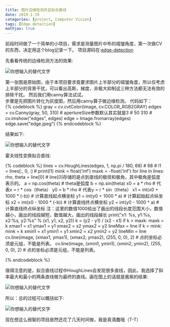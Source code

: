 ```yaml
---
title: 图片边缘检测并且拟合直线
date: 2019-1-19
categories: [project, Computer Vision]
tags: [Edge detection]
mathjax: true
---
```


前段时间做了一个简单的小项目，需求是测量图片中布的褶皱角度，第一次做CV的东西，决定用这个blog记录一下。 项目源码在:[edge-detection
](https://github.com/zhuo931077127/edge-detection "edge-detection")

先看看传统的边缘检测方法的效果:

![你想输入的替代文字](tra.png)

第一张图是原始图，由于本项目要求竟要求图片上半部分的褶皱角度，所以仅考虑上半部分的背景干扰，可以看出高斯，梯度，非极大抑制这三种方法都无法有效的排除干扰。
然后我们用canny算法试试。  
步骤是先把图片转化为灰度图，然后用canny算子做边缘检测。
代码如下：  
{% codeblock %}
    gray = cv.cvtColor(image, cv.COLOR_RGB2GRAY)
    edges = cv.Canny(gray, 50, 310)  # apertureSize参数默认其实就是3  # 50 310
    # cv.imshow("edges", edges)
    edge = Image.fromarray(edges)
    edge.save("edge.jpeg")
{% endcodeblock %}

结果如下:  

![你想输入的替代文字](edge.jpeg)

霍夫线性变换拟合直线:

{% codeblock %}
 lines = cv.HoughLines(edges, 1, np.pi / 180, 68)  # 68
    # l1 = lines[:, 0, :]
    # print(l1)
    mink = float('inf')
    maxk = -float('inf')
    for line in lines:
        rho, theta = line[0]  # line[0]存储的是点到直线的极径和极角，其中极角是弧度表示的。
        a = np.cos(theta)  # theta是弧度
        b = np.sin(theta)
        x0 = a * rho  # 代表x = r * cos（theta）
        y0 = b * rho  # 代表y = r * sin（theta）
        x1 = int(x0 + 1000 * (-b))  # 计算直线起点横坐标
        y1 = int(y0 + 1000 * a)  # 计算起始起点纵坐标
        x2 = int(x0 - 1000 * (-b))  # 计算直线终点横坐标
        y2 = int(y0 - 1000 * a)  # 计算直线终点纵坐标    注：这里的数值1000给出了画出的线段长度范围大小，数值越小，画出的线段越短，数值越大，画出的线段越长
        print("x1: %s, y1:%s, x2:%s, y2:%s" % (x1, y1, x2, y2))
        k = (y2 - y1) / (x2 - x1)
        if k > maxk:
            maxk = k
            xmax1 = x1
            ymax1 = y1
            xmax2 = x2
            ymax2 = y2
            lineMax = line
        if k < mink:
            mink = k
            xmin1 = x1
            ymin1 = y1
            xmin2 = x2
            ymin2 = y2
            lineMin = line
    cv.line(image, (xmax1, ymax1), (xmax2, ymax2), (255, 0, 0), 2)  # 点的坐标必须是元组，不能是列表。
    cv.line(image, (xmin1, ymin1), (xmin2, ymin2), (255, 0, 0), 2)  # 点的坐标必须是元组，不能是列表。

{% endcodeblock %}

值得注意的是，拟合直线过程中HoughLines会发现很多直线，因此，我选择了斜率最大和最小的两条直线做为最终的直线。画在图上的话就是酱紫的结果:

![你想输入的替代文字](line.png)

所以：总的过程可以概括如下:

![你想输入的替代文字](final.jpeg)

现在想这么弱智的项目居然还花了几天时间做，我是真滴蠢哦（T-T）